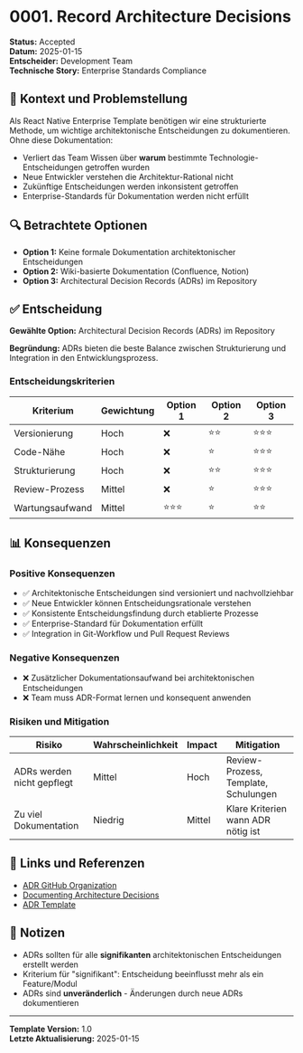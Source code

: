# 0001. Record Architecture Decisions

**Status:** Accepted  
**Datum:** 2025-01-15  
**Entscheider:** Development Team  
**Technische Story:** Enterprise Standards Compliance

## 🎯 Kontext und Problemstellung

Als React Native Enterprise Template benötigen wir eine strukturierte Methode, um wichtige architektonische Entscheidungen zu dokumentieren. Ohne diese Dokumentation:

- Verliert das Team Wissen über **warum** bestimmte Technologie-Entscheidungen getroffen wurden
- Neue Entwickler verstehen die Architektur-Rational nicht
- Zukünftige Entscheidungen werden inkonsistent getroffen
- Enterprise-Standards für Dokumentation werden nicht erfüllt

## 🔍 Betrachtete Optionen

- **Option 1:** Keine formale Dokumentation architektonischer Entscheidungen
- **Option 2:** Wiki-basierte Dokumentation (Confluence, Notion)
- **Option 3:** Architectural Decision Records (ADRs) im Repository

## ✅ Entscheidung

**Gewählte Option:** Architectural Decision Records (ADRs) im Repository

**Begründung:** ADRs bieten die beste Balance zwischen Strukturierung und Integration in den Entwicklungsprozess.

### Entscheidungskriterien

| Kriterium | Gewichtung | Option 1 | Option 2 | Option 3 |
|-----------|------------|----------|----------|----------|
| Versionierung | Hoch | ❌ | ⭐⭐ | ⭐⭐⭐ |
| Code-Nähe | Hoch | ❌ | ⭐ | ⭐⭐⭐ |
| Strukturierung | Hoch | ❌ | ⭐⭐ | ⭐⭐⭐ |
| Review-Prozess | Mittel | ❌ | ⭐ | ⭐⭐⭐ |
| Wartungsaufwand | Mittel | ⭐⭐⭐ | ⭐ | ⭐⭐ |

## 📊 Konsequenzen

### Positive Konsequenzen

- ✅ Architektonische Entscheidungen sind versioniert und nachvollziehbar
- ✅ Neue Entwickler können Entscheidungsrationale verstehen
- ✅ Konsistente Entscheidungsfindung durch etablierte Prozesse
- ✅ Enterprise-Standard für Dokumentation erfüllt
- ✅ Integration in Git-Workflow und Pull Request Reviews

### Negative Konsequenzen

- ❌ Zusätzlicher Dokumentationsaufwand bei architektonischen Entscheidungen
- ❌ Team muss ADR-Format lernen und konsequent anwenden

### Risiken und Mitigation

| Risiko | Wahrscheinlichkeit | Impact | Mitigation |
|--------|-------------------|--------|------------|
| ADRs werden nicht gepflegt | Mittel | Hoch | Review-Prozess, Template, Schulungen |
| Zu viel Dokumentation | Niedrig | Mittel | Klare Kriterien wann ADR nötig ist |

## 🔗 Links und Referenzen

- [ADR GitHub Organization](https://adr.github.io/)
- [Documenting Architecture Decisions](https://cognitect.com/blog/2011/11/15/documenting-architecture-decisions)
- [ADR Template](./template.md)

## 📝 Notizen

- ADRs sollten für alle **signifikanten** architektonischen Entscheidungen erstellt werden
- Kriterium für "signifikant": Entscheidung beeinflusst mehr als ein Feature/Modul
- ADRs sind **unveränderlich** - Änderungen durch neue ADRs dokumentieren

---

**Template Version:** 1.0  
**Letzte Aktualisierung:** 2025-01-15 